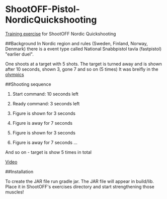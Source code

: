 # ShootOFF-Pistol-NordicQuickshooting
 [Training exercise](https://github.com/phrack/ShootOFF/wiki/Tutorial%3A-Creating-a-Simple-Training-Exercise) for ShootOFF Nordic Quickshooting
 
##Background
In Nordic region and rules (Sweden, Finland, Norway, Denmark) there is a event type called 
National Snabbpistol tavla (fastpistol) "earlier duel". 

One shoots at a target with 5 shots. 
The target is turned away and is shown after 10 seconds, shown 3, gone 7 and so on (5 times)
It was breifly in the [olympics](https://en.wikipedia.org/wiki/Shooting_at_the_1906_Intercalated_Games)

##Shooting  sequence 

1. Start command: 10 seconds left

2. Ready command: 3 seconds left

3. Figure is shown for 3 seconds

4. Figure is away for 7 seconds

5. Figure is shown for 3 seconds

6. Figure is away for 7 seconds ...

And so on - target is show 5 times in total 

[Video](https://www.youtube.com/watch?v=yrllVQOELyU) 

##Installation 

To create the JAR file run gradle jar. The JAR file will appear in build/lib. Place it in ShootOFF's exercises directory and start strengthening those muscles!



